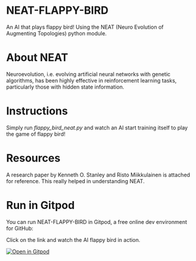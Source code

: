 
# NEAT-FLAPPY-BIRD
An AI that plays flappy bird! Using the NEAT (Neuro Evolution of Augmenting Topologies) python module.

# About NEAT
Neuroevolution, i.e. evolving artificial neural networks with genetic algorithms, has been highly effective in reinforcement learning tasks, particularly those with hidden state information.

# Instructions
Simply run *flappy_bird_neat.py* and watch an AI start training itself to play the game of flappy bird!

# Resources
A research paper by Kenneth O. Stanley and Risto Miikkulainen is attached for reference. This really helped in understanding NEAT.

# Run in Gitpod

You can run NEAT-FLAPPY-BIRD in Gitpod, a free online dev environment for GitHub:

Click on the link and watch the AI flappy bird in action.

[![Open in Gitpod](https://gitpod.io/button/open-in-gitpod.svg)](https://gitpod.io/#https://github.com/rudrajit1729/NEAT-FLAPPY-BIRD/blob/master/flappy_bird_neat.py)
